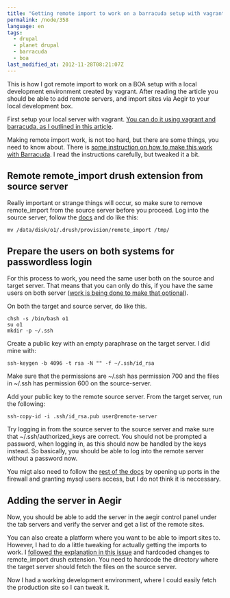 ```yaml
---
title: "Getting remote import to work on a barracuda setup with vagrant"
permalink: /node/358
language: en
tags:
  - drupal
  - planet drupal
  - barracuda
  - boa
last_modified_at: 2012-11-28T08:21:07Z
---
```


This is how I got remote import to work on a BOA setup with a local development environment created by vagrant. After reading the article you should be able to add remote servers, and import sites via Aegir to your local development box.

First setup your local server with vagrant. [You can do it using vagrant and barracuda, as I outlined in this article](/node/357).

Making remote import work, is not too hard, but there are some things, you need to know about. There is [some instruction on how to make this work with Barracuda](https://github.com/omega8cc/boa/blob/master/docs/REMOTE.txt). I read the instructions carefully, but tweaked it a bit.

Remote remote\_import drush extension from source server
--------------------------------------------------------

Really important or strange things will occur, so make sure to remove remote\_import from the source server before you proceed. Log into the source server, follow the [docs](https://github.com/omega8cc/boa/blob/master/docs/REMOTE.txt) and do like this:

```
mv /data/disk/o1/.drush/provision/remote_import /tmp/
```

Prepare the users on both systems for passwordless login
--------------------------------------------------------

For this process to work, you need the same user both on the source and target server. That means that you can only do this, if you have the same users on both server ([work is being done to make that optional](http://drupal.org/node/1594588)).

On both the target and source server, do like this.

```
chsh -s /bin/bash o1
su o1
mkdir -p ~/.ssh
```

Create a public key with an empty paraphrase on the target server. I did mine with:

```
ssh-keygen -b 4096 -t rsa -N "" -f ~/.ssh/id_rsa
```

Make sure that the permissions are ~/.ssh has permission 700 and the files in ~/.ssh has permission 600 on the source-server.

Add your public key to the remote source server. From the target server, run the following:

```
ssh-copy-id -i .ssh/id_rsa.pub user@remote-server
```

Try logging in from the source server to the source server and make sure that ~/.ssh/authorized\_keys are correct. You should not be prompted a password, when logging in, as this should now be handled by the keys instead. So basically, you should be able to log into the remote server without a password now.

You migt also need to follow the [rest of the docs](https://github.com/omega8cc/boa/blob/master/docs/REMOTE.txt) by opening up ports in the firewall and granting mysql users access, but I do not think it is neccessary.

Adding the server in Aegir
--------------------------

Now, you should be able to add the server in the aegir control panel under the tab servers and verify the server and get a list of the remote sites.

You can also create a platform where you want to be able to import sites to. However, I had to do a little tweaking for actually getting the imports to work. I [followed the explanation in this issue](http://drupal.org/node/1594588#comment-6770336) and hardcoded changes to remote\_import drush extension. You need to hardcode the directory where the target server should fetch the files on the source server.

Now I had a working development environment, where I could easily fetch the production site so I can tweak it.
